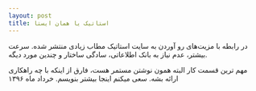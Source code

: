 ```yaml
---
layout: post
title: استاتیک یا همان ایستا
---
```


در رابطه با مزیت‌های رو آوردن به سایت استاتیک مطاب زیادی منتشر شده. سرعت بیشتر، عدم نیاز به بانک اطلاعاتی، سادگی ساختار و چندین مورد دیگه.

مهم ترین قسمت کار البته همون نوشتن مستمر هست، فارق از اینکه با چه راهکاری ارائه بشه.
سعی میکنم اینجا بیشتر بنویسم. خرداد ماه ۱۳۹۶
